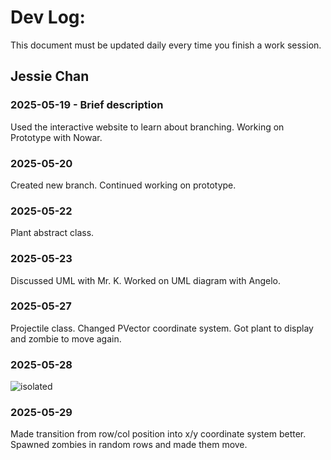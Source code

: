 # Dev Log:

This document must be updated daily every time you finish a work session.

## Jessie Chan

### 2025-05-19 - Brief description
Used the interactive website to learn about branching.
Working on Prototype with Nowar.

### 2025-05-20
Created new branch. Continued working on prototype.

### 2025-05-22
Plant abstract class.

### 2025-05-23
Discussed UML with Mr. K. Worked on UML diagram with Angelo. 

### 2025-05-27
Projectile class. Changed PVector coordinate system. Got plant to display and zombie to move again. 

### 2025-05-28
<img src="IMG_0723.png" alt="isolated" />

### 2025-05-29
Made transition from row/col position into x/y coordinate system better. Spawned zombies in random rows and made them move. 
